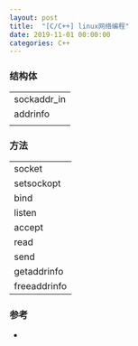 ```yaml
---
layout: post
title:  "[C/C++] linux网络编程"
date: 2019-11-01 00:00:00
categories: C++
---
```


### 结构体

|             |
|:------------|
| sockaddr_in |
| addrinfo    |
|             |

### 方法

|             |
|:------------|
| socket      |
| setsockopt  |
| bind        |
| listen      |
| accept      |
| read        |
| send        |
| getaddrinfo |
| freeaddrinfo            |


### 参考
+ 
